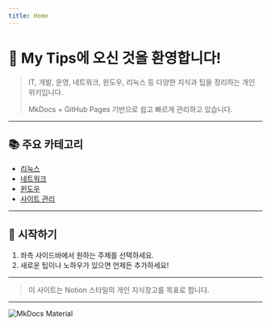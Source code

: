 ```yaml
---
title: Home
---
```


# 🎉 My Tips에 오신 것을 환영합니다!

> IT, 개발, 운영, 네트워크, 윈도우, 리눅스 등 다양한 지식과 팁을 정리하는 개인 위키입니다.
>
> MkDocs + GitHub Pages 기반으로 쉽고 빠르게 관리하고 있습니다.

---

## 📚 주요 카테고리

- [리눅스](2_linux.md)
- [네트워크](4_networking.md)
- [윈도우](3_windows.md)
- [사이트 관리](9_site_management.md)

---

## 🚀 시작하기

1. 좌측 사이드바에서 원하는 주제를 선택하세요.
2. 새로운 팁이나 노하우가 있으면 언제든 추가하세요!

---

> 이 사이트는 Notion 스타일의 개인 지식창고를 목표로 합니다.

---

![MkDocs Material](https://squidfunk.github.io/mkdocs-material/assets/images/logo.svg)
